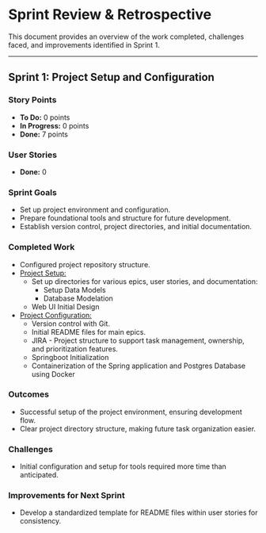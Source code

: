 # Sprint Review & Retrospective

This document provides an overview of the work completed, challenges faced, and improvements identified in Sprint 1.

---

## Sprint 1: Project Setup and Configuration

### Story Points
- **To Do:** 0 points
- **In Progress:** 0 points
- **Done:** 7 points

### User Stories
- **Done:** 0

### Sprint Goals
- Set up project environment and configuration.
- Prepare foundational tools and structure for future development.
- Establish version control, project directories, and initial documentation.

### Completed Work
- Configured project repository structure.
- [Project Setup:](../../Epics/Project_Setup/README.md) 
  - Set up directories for various epics, user stories, and documentation:
    - Setup Data Models
    - Database Modelation
  - Web UI Initial Design
- [Project Configuration:](../../Epics/Project_Configuration/README.md)
  - Version control with Git.
  - Initial README files for main epics.
  - JIRA - Project structure to support task management, ownership, and prioritization features.
  - Springboot Initialization
  - Containerization of the Spring application and Postgres Database using Docker

### Outcomes
- Successful setup of the project environment, ensuring development flow.
- Clear project directory structure, making future task organization easier.

### Challenges
- Initial configuration and setup for tools required more time than anticipated.

### Improvements for Next Sprint
- Develop a standardized template for README files within user stories for consistency.